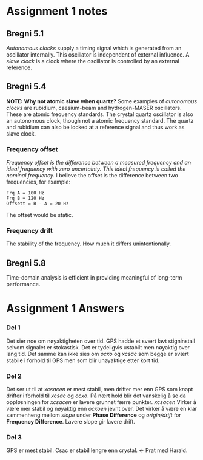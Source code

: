 # Assignment 1 notes

## Bregni 5.1
*Autonomous clocks* supply a timing signal which is generated from an oscillator internally. This oscillator is independent of external influence. A *slave clock* is a clock where the oscillator is controlled by an external reference. 

## Bregni 5.4
**NOTE: Why not atomic slave when quartz?**
Some examples of *autonomous clocks* are rubidium, caesium-beam and hydrogen-MASER oscillators. These are atomic frequency standards. The crystal quartz oscillator is also an autonomous clock, though not a atomic frequency standard. The quartz and rubidium can also be locked at a reference signal and thus work as slave clock.  

### Frequency offset
*Frequency offset is the difference between a measured frequency and an ideal frequency with zero uncertainty. This ideal frequency is called the nominal frequency.*
I believe the offset is the difference between two frequencies, for example:

	Frq A = 100 Hz
	Frq B = 120 Hz
	Offsett = B - A = 20 Hz

The offset would be static.

### Frequency drift
The stability of the frequency. How much it differs unintentionally. 

## Bregni 5.8
Time-domain analysis is efficient in providing meaningful of long-term performance. 

# Assignment 1 Answers
### Del 1
Det sier noe om nøyaktigheten over tid. GPS hadde et svært lavt stigninstall selvom signalet er stokastisk. Det er tydeligvis ustabilt men nøyaktig over lang tid. Det samme kan ikke sies om *ocxo* og *xcsac* som begge er svært stabile i forhold til GPS men som blir unøyaktige etter kort tid.

### Del 2
Det ser ut til at *xcsacen* er mest stabil, men drifter mer enn GPS som knapt drifter i forhold til *xcsac* og *ocxo*. På nært hold blir det vanskelig å se da oppløsningen for *xcsacen* er lavere grunnet færre punkter. *xcsacen* Virker å være mer stabil og nøyaktig enn *ocxoen* jevnt over. Det virker å være en klar sammenheng mellom *slope* under **Phase Difference** og *origin/drift* for **Frequency Difference**. Lavere slope gir lavere drift.

### Del 3
GPS er mest stabil. Csac er stabil lengre enn crystal. <- Prat med Harald.




